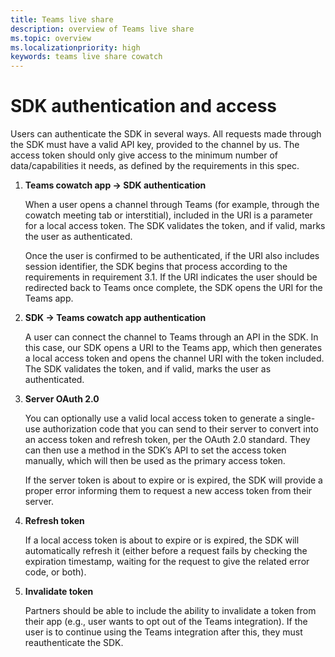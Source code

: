 ```yaml
---
title: Teams live share
description: overview of Teams live share
ms.topic: overview
ms.localizationpriority: high
keywords: teams live share cowatch  
---
```


# SDK authentication and access

Users can authenticate the SDK in several ways. All requests made through the SDK must have a valid API key, provided to the channel by us. The access token should only give access to the minimum number of data/capabilities it needs, as defined by the requirements in this spec.

1. **Teams cowatch app -> SDK authentication**

    When a user opens a channel through Teams (for example, through the cowatch meeting tab or interstitial), included in the URI is a parameter for a local access token. The SDK validates the token, and if valid, marks the user as authenticated.

    Once the user is confirmed to be authenticated, if the URI also includes session identifier, the SDK begins that process according to the requirements in requirement 3.1. If the URI indicates the user should be redirected back to Teams once complete, the SDK opens the URI for the Teams app.

1. **SDK -> Teams cowatch app authentication**

    A user can connect the channel to Teams through an API in the SDK. In this case, our SDK opens a URI to the Teams app, which then generates a local access token and opens the channel URI with the token included. The SDK validates the token, and if valid, marks the user as authenticated.

1. **Server OAuth 2.0**

    You can optionally use a valid local access token to generate a single-use authorization code that you can send to their server to convert into an access token and refresh token, per the OAuth 2.0 standard. They can then use a method in the SDK’s API to set the access token manually, which will then be used as the primary access token.

    If the server token is about to expire or is expired, the SDK will provide a proper error informing them to request a new access token from their server.

1. **Refresh token**

    If a local access token is about to expire or is expired, the SDK will automatically refresh it (either before a request fails by checking the expiration timestamp, waiting for the request to give the related error code, or both).

5. **Invalidate token**

    Partners should be able to include the ability to invalidate a token from their app (e.g., user wants to opt out of the Teams integration). If the user is to continue using the Teams integration after this, they must reauthenticate the SDK.
